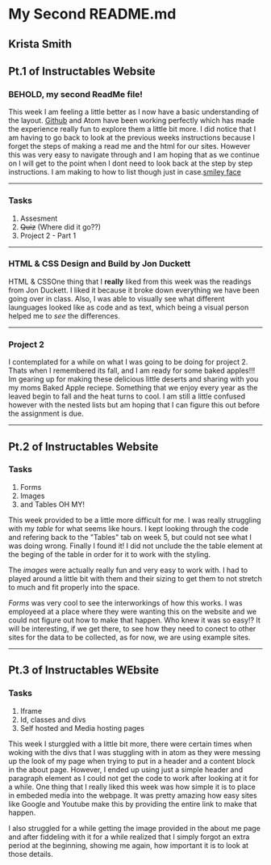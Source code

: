 # My Second README.md
## Krista Smith
## Pt.1 of Instructables Website

### BEHOLD, my second ReadMe file!
This week I am feeling a little better as I now have a basic understanding of the layout. [Github](https://github.com/) and Atom have been working perfectly which has made the experience really fun to explore them a little bit more. I did notice that I am having to go back to look at the previous weeks instructions because I forget the steps of making a read me and the html for our sites. However this was very easy to navigate through and I am hoping that as we continue on I will get to the point when I dont need to look back at the step by step instructions. I am making to how to list though just in case.[smiley face](./images/Smiley.png)

---
### Tasks
1. Assesment
2. ~~Quiz~~ (Where did it go??)
3. Project 2 - Part 1

---
### HTML & CSS Design and Build by Jon Duckett 
HTML & CSSOne thing that I **really** liked from this week was the readings from Jon Duckett. I liked it because it broke down everything we have been going over in class. Also, I was able to visually see what different launguages looked like as code and as text, which being a visual person helped me to *see* the differences.

---
### Project 2
I contemplated for a while on what I was going to be doing for project 2. Thats when I remembered its fall, and I am
ready for some baked apples!!! Im gearing up for making these delicious little deserts and sharing with you my moms
Baked Apple reciepe. Something that we enjoy every year as the leaved begin to fall and the heat turns to cool. I am still a little confused however with the nested lists but am hoping that I can figure this out before the assignment is due.

---
## Pt.2 of Instructables Website
### Tasks
1. Forms
2. Images
3. and Tables
OH MY!

This week provided to be a little more difficult for me. I was really struggling with my *table* for what seems like hours. I kept looking through the code and refering back to the "Tables" tab on week 5, but could not see what I was doing wrong. Finally I found it! I did not unclude the the table element at the beging of the table in order for it to work with the styling.

The *images* were actually really fun and very easy to work with. I had to played around a little bit with them and their sizing to get them to not stretch to much and fit properly into the space.

*Forms* was very cool to see the interworkings of how this works. I was employeed at a place where they were wanting this on the website and we could not figure out how to make that happen. Who knew it was so easy!? It will be interesting, if we get there, to see how they need to conect to other sites for the data to be collected, as for now, we are using example sites.

---
## Pt.3 of Instructables WEbsite
### Tasks
1. Iframe
2. Id, classes and divs
3. Self hosted and Media hosting pages

This week I sturggled with a little bit more, there were certain times when woking with the divs that I was stuggling with in atom as they were messing up the look of my page when trying to put in a header and a content block in the about page. However, I ended up using just a simple header and paragraph element as I could not get the code to work after looking at it for a while. One thing that I really liked this week was how simple it is to place in embeded media into the webpage. It was pretty amazing how easy sites like Google and Youtube make this by providing the entire link to make that happen.

I also struggled for a while getting the image provided in the about me page and after fiddeling with it for a while realized that I simply forgot an extra period at the beginning, showing me again, how important it is to look at those details.

